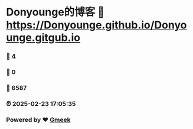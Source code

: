 # Donyounge的博客 :link: https://Donyounge.github.io/Donyounge.gitgub.io 
### :page_facing_up: [4](https://Donyounge.github.io/Donyounge.gitgub.io/tag.html) 
### :speech_balloon: 0 
### :hibiscus: 6587 
### :alarm_clock: 2025-02-23 17:05:35 
### Powered by :heart: [Gmeek](https://github.com/Meekdai/Gmeek)
